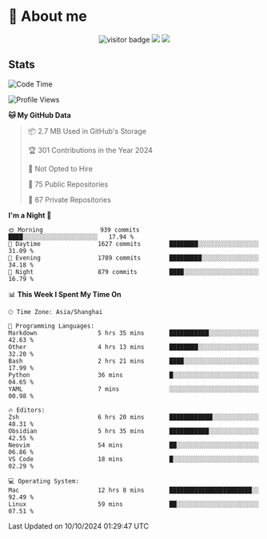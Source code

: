 <!-- ![](https://youpai.roccoshi.top/img/20200804214216.png) -->

# 🧐 About me
 
<p align="center">
<img src="https://visitor-badge.laobi.icu/badge?page_id=Lincest.Lincest&title=hits" alt="visitor badge"/>
<a href="mailto:imroccoshi@gmail.com"><img src="https://img.shields.io/badge/gmail-imroccoshi%40gmail.com-red"></a>
<a href="https://blog.roccoshi.top"><img src="https://img.shields.io/badge/blog-roccoshi-green"></a>
</p>

## Stats

<!--START_SECTION:waka-->
![Code Time](http://img.shields.io/badge/Code%20Time-1%2C543%20hrs%2042%20mins-blue)

![Profile Views](http://img.shields.io/badge/Profile%20Views-1-blue)

**🐱 My GitHub Data** 

> 📦 2.7 MB Used in GitHub's Storage 
 > 
> 🏆 301 Contributions in the Year 2024
 > 
> 🚫 Not Opted to Hire
 > 
> 📜 75 Public Repositories 
 > 
> 🔑 67 Private Repositories 
 > 
**I'm a Night 🦉** 

```text
🌞 Morning                939 commits         ████░░░░░░░░░░░░░░░░░░░░░   17.94 % 
🌆 Daytime                1627 commits        ████████░░░░░░░░░░░░░░░░░   31.09 % 
🌃 Evening                1789 commits        █████████░░░░░░░░░░░░░░░░   34.18 % 
🌙 Night                  879 commits         ████░░░░░░░░░░░░░░░░░░░░░   16.79 % 
```


📊 **This Week I Spent My Time On** 

```text
🕑︎ Time Zone: Asia/Shanghai

💬 Programming Languages: 
Markdown                 5 hrs 35 mins       ███████████░░░░░░░░░░░░░░   42.63 % 
Other                    4 hrs 13 mins       ████████░░░░░░░░░░░░░░░░░   32.20 % 
Bash                     2 hrs 21 mins       ████░░░░░░░░░░░░░░░░░░░░░   17.99 % 
Python                   36 mins             █░░░░░░░░░░░░░░░░░░░░░░░░   04.65 % 
YAML                     7 mins              ░░░░░░░░░░░░░░░░░░░░░░░░░   00.98 % 

🔥 Editors: 
Zsh                      6 hrs 20 mins       ████████████░░░░░░░░░░░░░   48.31 % 
Obsidian                 5 hrs 35 mins       ███████████░░░░░░░░░░░░░░   42.55 % 
Neovim                   54 mins             ██░░░░░░░░░░░░░░░░░░░░░░░   06.86 % 
VS Code                  18 mins             █░░░░░░░░░░░░░░░░░░░░░░░░   02.29 % 

💻 Operating System: 
Mac                      12 hrs 8 mins       ███████████████████████░░   92.49 % 
Linux                    59 mins             ██░░░░░░░░░░░░░░░░░░░░░░░   07.51 % 
```


 Last Updated on 10/10/2024 01:29:47 UTC
<!--END_SECTION:waka-->


